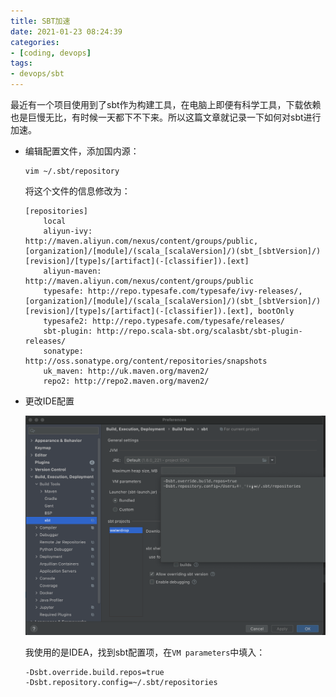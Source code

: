 ```yaml
---
title: SBT加速
date: 2021-01-23 08:24:39
categories:
- [coding, devops]
tags: 
- devops/sbt
---
```


最近有一个项目使用到了sbt作为构建工具，在电脑上即便有科学工具，下载依赖也是巨慢无比，有时候一天都下不下来。所以这篇文章就记录一下如何对sbt进行加速。

- 编辑配置文件，添加国内源：

	```shell
	vim ~/.sbt/repository
	```

	将这个文件的信息修改为：

	```
	[repositories]
		local
		aliyun-ivy: http://maven.aliyun.com/nexus/content/groups/public, [organization]/[module]/(scala_[scalaVersion]/)(sbt_[sbtVersion]/)[revision]/[type]s/[artifact](-[classifier]).[ext]
		aliyun-maven: http://maven.aliyun.com/nexus/content/groups/public
		typesafe: http://repo.typesafe.com/typesafe/ivy-releases/, [organization]/[module]/(scala_[scalaVersion]/)(sbt_[sbtVersion]/)[revision]/[type]s/[artifact](-[classifier]).[ext], bootOnly
		typesafe2: http://repo.typesafe.com/typesafe/releases/
		sbt-plugin: http://repo.scala-sbt.org/scalasbt/sbt-plugin-releases/
		sonatype: http://oss.sonatype.org/content/repositories/snapshots
		uk_maven: http://uk.maven.org/maven2/
		repo2: http://repo2.maven.org/maven2/
	```

	

- 更改IDE配置

	![](https://raw.githubusercontent.com/liunaijie/images/master/20210123083342.png)

	我使用的是IDEA，找到sbt配置项，在`VM parameters`中填入：

	```
	-Dsbt.override.build.repos=true
	-Dsbt.repository.config=~/.sbt/repositories
	```

